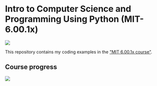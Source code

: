 # Intro to Computer Science and Programming Using Python (MIT-6.00.1x)

![](https://raw.githubusercontent.com/qba73/MIT-6.00.1x/master/art/mit601.png)


This repository contains my coding examples in the ["MIT 6.00.1x course"](https://www.edx.org/course/introduction-computer-science-mitx-6-00-1x-6).

## Course progress

![](https://raw.githubusercontent.com/qba73/MIT-6.00.1x/master/art/mit601res.png)

